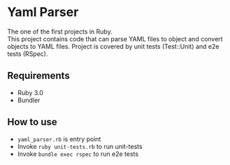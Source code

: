 # Yaml Parser
The one of the first projects in Ruby.  
This project contains code that can parse YAML files to object and convert objects to YAML files. Project is covered by unit tests (Test::Unit) and e2e tests (RSpec).

## Requirements
- Ruby 3.0
- Bundler

## How to use
- `yaml_parser.rb` is entry point
- Invoke `ruby unit-tests.rb` to run unit-tests
- Invoke `bundle exec rspec` to run e2e tests
